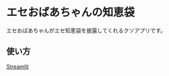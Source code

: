 # エセおばあちゃんの知恵袋
エセおばあちゃんがエセ知恵袋を披露してくれるクソアプリです。  

## 使い方
[Streamlit](https://ba-chanapp.streamlit.app/)
